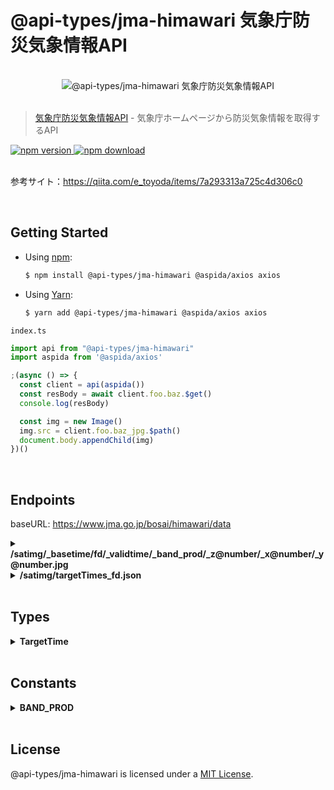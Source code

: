 # @api-types/jma-himawari 気象庁防災気象情報API
<br />
<div align="center">
  <img src="https://aspida.github.io/api-types/assets/jma/himawari.jpg" alt="@api-types/jma-himawari 気象庁防災気象情報API" />
</div>
<br />

> [気象庁防災気象情報API](https://www.jma.go.jp/bosai/map.html#5/36.138/137.285/&elem=ir&contents=himawari) - 気象庁ホームページから防災気象情報を取得するAPI

<a href="https://www.npmjs.com/package/@api-types/jma-himawari">
  <img src="https://img.shields.io/npm/v/@api-types/jma-himawari" alt="npm version" />
</a>
<a href="https://www.npmjs.com/package/@api-types/jma-himawari">
  <img src="https://img.shields.io/npm/dm/@api-types/jma-himawari" alt="npm download" />
</a>
<br />
<br />

参考サイト：https://qiita.com/e_toyoda/items/7a293313a725c4d306c0

<br />

## Getting Started

- Using [npm](https://www.npmjs.com/):

  ```sh
  $ npm install @api-types/jma-himawari @aspida/axios axios
  ```

- Using [Yarn](https://yarnpkg.com/):

  ```sh
  $ yarn add @api-types/jma-himawari @aspida/axios axios
  ```

`index.ts`
```ts
import api from "@api-types/jma-himawari"
import aspida from '@aspida/axios'

;(async () => {
  const client = api(aspida())
  const resBody = await client.foo.baz.$get()
  console.log(resBody)

  const img = new Image()
  img.src = client.foo.baz_jpg.$path()
  document.body.appendChild(img)
})()
```
<br />

## Endpoints

baseURL: https://www.jma.go.jp/bosai/himawari/data
<br />

<details>
<summary><b>/satimg/_basetime/fd/_validtime/_band_prod/_z@number/_x@number/_y@number.jpg</b></summary>
<br />

```ts
/**
 * フルディスク画像API
 * _basetime: 撮影時間 TargetTime['basetime']
 * _validtime: 撮影時間 TargetTime['validtime']
 * _band_prod: 画像種別 BAND_PROD
 * _z: ズームレベル 3-5
 * _x: タイルのX座標
 * _y: タイルのY座標
 */
type Methods = {
  /**
   * フルディスク画像をJPGで取得
   */
  get: {
    resBody: ArrayBuffer
  }
}
```
</details>
<details>
<summary><b>/satimg/targetTimes_fd.json</b></summary>
<br />

```ts
/**
 * 撮影時刻API
 */
type Methods = {
  /**
   * 撮影時刻一覧を取得
   */
  get: {
    resBody: TargetTime[]
  }
}
```
</details>
<br />

## Types

<details>
<summary><b>TargetTime</b></summary>
<br />

```ts
/**
 * 撮影時刻
 */
type TargetTime = {
  basetime: string
  validtime: string
}
```
</details>
<br />

## Constants

<details>
<summary><b>BAND_PROD</b></summary>
<br />

```ts
/** 画像種別 */
const BAND_PROD = {
  /** 可視画像 */
  VISIBLE: 'B13/TBB',
  /** 赤外画像 */
  INFRARED: 'B03/ALBD',
  /** 水蒸気画像 */
  WATER_VAPOR: 'B08/TBB',
  /** トゥルーカラー再現画像 */
  TRUE_COLOR: 'REP/ETC',
  /** 雲頂強調画像 */
  CLOUD_TOP: 'SND/ETC'
} as const
```
</details>
<br />

## License

@api-types/jma-himawari is licensed under a [MIT License](https://github.com/aspida/api-types/blob/master/LICENSE).
